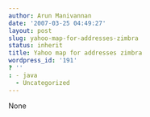 ```yaml
---
author: Arun Manivannan
date: '2007-03-25 04:49:27'
layout: post
slug: yahoo-map-for-addresses-zimbra
status: inherit
title: Yahoo map for addresses zimbra
wordpress_id: '191'
? ''
: - java
  - Uncategorized
---
```


None

